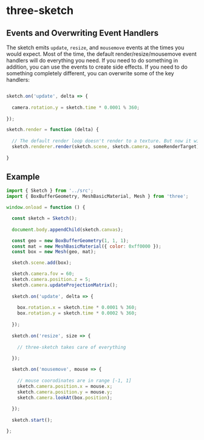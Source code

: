 # three-sketch

## Events and Overwriting Event Handlers

The sketch emits `update`, `resize`, and `mousemove` events at the times you
would expect. Most of the time, the default render/resize/mousemove event
handlers will do everything you need. If you need to do something in addition,
you can use the events to create side effects. If you need to do something
completely different, you can overwrite some of the key handlers:

```javascript

sketch.on('update', delta => {
  
  camera.rotation.y = sketch.time * 0.0001 % 360;
  
});

sketch.render = function (delta) {
  
  // The default render loop doesn't render to a texture. But now it will!
  sketch.renderer.render(sketch.scene, sketch.camera, someRenderTarget);
  
}
```

## Example

```javascript
import { Sketch } from '../src';
import { BoxBufferGeometry, MeshBasicMaterial, Mesh } from 'three';

window.onload = function () {

  const sketch = Sketch();
  
  document.body.appendChild(sketch.canvas);

  const geo = new BoxBufferGeometry(1, 1, 1);
  const mat = new MeshBasicMaterial({ color: 0xff0000 });
  const box = new Mesh(geo, mat);

  sketch.scene.add(box);

  sketch.camera.fov = 60;
  sketch.camera.position.z = 5;
  sketch.camera.updateProjectionMatrix();
  
  sketch.on('update', delta => {
    
    box.rotation.x = sketch.time * 0.0001 % 360;
    box.rotation.y = sketch.time * 0.0002 % 360;
    
  });
  
  sketch.on('resize', size => {
    
    // three-sketch takes care of everything
    
  });

  sketch.on('mousemove', mouse => {
    
    // mouse coorodinates are in range [-1, 1]
    sketch.camera.position.x = mouse.x;
    sketch.camera.position.y = mouse.y;
    sketch.camera.lookAt(box.position);
    
  });
  
  sketch.start();

};
```
